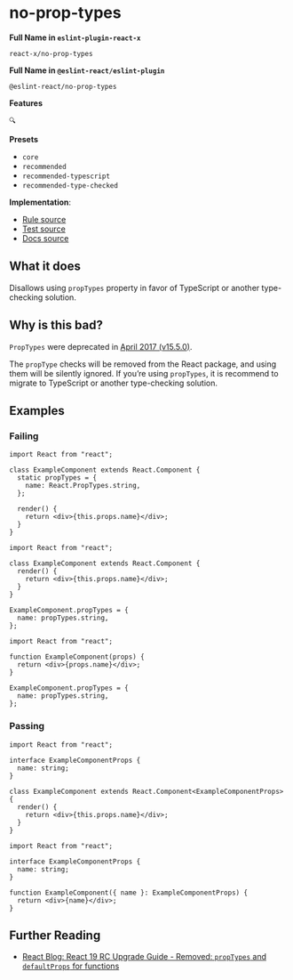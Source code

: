 # no-prop-types

**Full Name in `eslint-plugin-react-x`**

```plain copy
react-x/no-prop-types
```

**Full Name in `@eslint-react/eslint-plugin`**

```plain copy
@eslint-react/no-prop-types
```

**Features**

`🔍`

**Presets**

- `core`
- `recommended`
- `recommended-typescript`
- `recommended-type-checked`

**Implementation**:

- [Rule source](https://github.com/Rel1cx/eslint-react/tree/main/packages/plugins/eslint-plugin-react-x/src/rules/no-prop-types.ts)
- [Test source](https://github.com/Rel1cx/eslint-react/tree/main/packages/plugins/eslint-plugin-react-x/src/rules/no-prop-types.spec.ts)
- [Docs source](https://github.com/Rel1cx/eslint-react/tree/main/website/pages/docs/rules/no-prop-types.md)

## What it does

Disallows using `propTypes` property in favor of TypeScript or another type-checking solution.

## Why is this bad?

`PropTypes` were deprecated in [April 2017 (v15.5.0)](https://legacy.reactjs.org/blog/2017/04/07/react-v15.5.0.html#new-deprecation-warnings).

The `propType` checks will be removed from the React package, and using them will be silently ignored. If you’re using `propTypes`, it is recommend to migrate to TypeScript or another type-checking solution.

## Examples

### Failing

```tsx
import React from "react";

class ExampleComponent extends React.Component {
  static propTypes = {
    name: React.PropTypes.string,
  };

  render() {
    return <div>{this.props.name}</div>;
  }
}
```

```tsx
import React from "react";

class ExampleComponent extends React.Component {
  render() {
    return <div>{this.props.name}</div>;
  }
}

ExampleComponent.propTypes = {
  name: propTypes.string,
};
```

```tsx
import React from "react";

function ExampleComponent(props) {
  return <div>{props.name}</div>;
}

ExampleComponent.propTypes = {
  name: propTypes.string,
};
```

### Passing

```tsx
import React from "react";

interface ExampleComponentProps {
  name: string;
}

class ExampleComponent extends React.Component<ExampleComponentProps> {
  render() {
    return <div>{this.props.name}</div>;
  }
}
```

```tsx
import React from "react";

interface ExampleComponentProps {
  name: string;
}

function ExampleComponent({ name }: ExampleComponentProps) {
  return <div>{name}</div>;
}
```

## Further Reading

- [React Blog: React 19 RC Upgrade Guide - Removed: `propTypes` and `defaultProps` for functions](https://react.dev/blog/2024/04/25/react-19-upgrade-guide#removed-proptypes-and-defaultprops)
